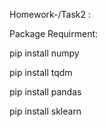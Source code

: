 
Homework-/Task2 : 

Package Requirment:

pip install numpy

pip install tqdm

pip install pandas

pip install sklearn

